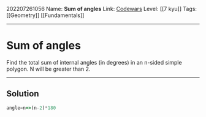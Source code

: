202207261056
Name: **Sum of angles**
Link: [Codewars]()
Level:  [[7 kyu]]
Tags: [[Geometry]] [[Fundamentals]]

---

# Sum of angles

Find the total sum of internal angles (in degrees) in an n-sided simple polygon. N will be greater than 2.

---

## Solution

``` javascript
angle=n=>(n-2)*180
```